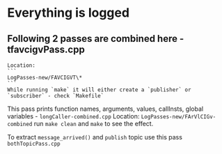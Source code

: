 # Everything is logged
## Following 2 passes are combined here - tfavcigvPass.cpp
	Location:
	```
	LogPasses-new/FAVCIGVT\*
	```
	While running `make` it will either create a `publisher` or `subscriber` - check `Makefile`

This pass prints function names, arguments, values, callInsts, global variables - `longCaller-combined.cpp`
	Location: 
	```
	LogPasses-new/FArVlCIGv-combined
	```
	run `make clean` and `make` to see the effect.
	
To extract `message_arrived()` and `publish` topic use this pass `bothTopicPass.cpp` 
